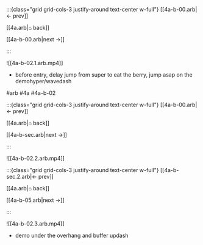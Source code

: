 :::{class="grid grid-cols-3 justify-around text-center w-full"}
[[4a-b-00.arb|← prev]]

[[4a.arb|⌂ back]]

[[4a-b-00.arb|next →]]

:::

![[4a-b-02.1.arb.mp4]]

* before entry, delay jump from super to eat the berry, jump asap on the demohyper/wavedash

#arb #4a #4a-b-02

:::{class="grid grid-cols-3 justify-around text-center w-full"}
[[4a-b-00.arb|← prev]]

[[4a.arb|⌂ back]]

[[4a-b-sec.arb|next →]]

:::

![[4a-b-02.2.arb.mp4]]

:::{class="grid grid-cols-3 justify-around text-center w-full"}
[[4a-b-sec.2.arb|← prev]]

[[4a.arb|⌂ back]]

[[4a-b-05.arb|next →]]

:::

![[4a-b-02.3.arb.mp4]]

* demo under the overhang and buffer updash

